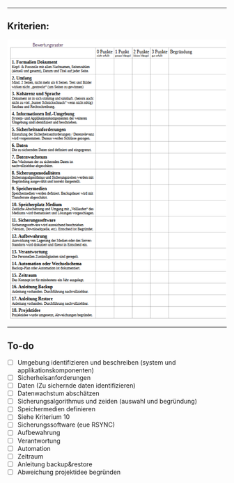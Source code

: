 ****

## Kriterien:

![Kriterien](Kriterien.png)

****

## To-do


- [ ] Umgebung identifizieren und beschreiben (system und applikationskomponenten)
- [ ] Sicherheisanforderungen
- [ ] Daten (Zu sichernde daten identifizieren)
- [ ] Datenwachstum abschätzen
- [ ] Sicherungsalgorithmus und zeiden (auswahl und begründung)
- [ ] Speichermedien definieren
- [ ] Siehe Kriterium 10
- [ ] Sicherungssoftware (eue RSYNC)
- [ ] Aufbewahrung
- [ ] Verantwortung
- [ ] Automation
- [ ] Zeitraum
- [ ] Anleitung backup&restore
- [ ] Abweichung projektidee begründen